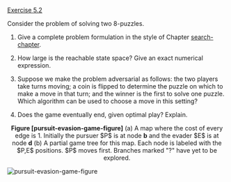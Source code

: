 [Exercise 5.2](5-2/)

Consider the problem of solving two 8-puzzles.

1.  Give a complete problem formulation in the style of
    Chapter [search-chapter](#/).

2.  How large is the reachable state space? Give an exact
    numerical expression.

3.  Suppose we make the problem adversarial as follows: the two players
    take turns moving; a coin is flipped to determine the puzzle on
    which to make a move in that turn; and the winner is the first to
    solve one puzzle. Which algorithm can be used to choose a move in
    this setting?

4.  Does the game eventually end, given optimal play? Explain.

<center>
<b id="pursuit-evasion-game-figure">Figure [pursuit-evasion-game-figure]</b> (a) A map where the cost of every edge is 1. Initially the pursuer $P$ is at
node <b>b</b> and the evader $E$ is at node <b>d</b> (b) A partial game tree for this map.
Each node is labeled with the $P,E$ positions. $P$ moves first. Branches marked "?" have yet to be explored.
</center>

![pursuit-evasion-game-figure](http://nalinc.github.io/aima-exercises/Jupyter%20notebook/figures/pursuit-evasion-game.svg)
